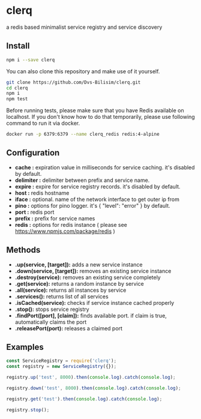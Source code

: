 # clerq

a redis based minimalist service registry and service discovery

## Install

```bash
npm i --save clerq
```

You can also clone this repository and make use of it yourself.

```bash
git clone https://github.com/Dvs-Bilisim/clerq.git
cd clerq
npm i
npm test
```

Before running tests, please make sure that you have Redis available on localhost.
If you don't know how to do that temporarily, please use following command to run it via docker.

```bash
docker run -p 6379:6379 --name clerq_redis redis:4-alpine
```

## Configuration

- **cache       :** expiration value in milliseconds for service caching. it's disabled by default.
- **delimiter   :** delimiter between prefix and service name.
- **expire      :** expire for service registry records. it's disabled by default.
- **host        :** redis hostname
- **iface       :** optional. name of the network interface to get outer ip from
- **pino        :** options for pino logger. it's { "level": "error" } by default.
- **port        :** redis port
- **prefix      :** prefix for service names
- **redis       :** options for redis instance ( please see <https://www.npmjs.com/package/redis> )

## Methods

- **.up(service, [target]):** adds a new service instance
- **.down(service, [target]):** removes an existing service instance
- **.destroy(service):** removes an existing service completely
- **.get(service):** returns a random instance by service
- **.all(service):** returns all instances by service
- **.services():** returns list of all services
- **.isCached(service):** checks if service instance cached properly
- **.stop():** stops service registry
- **.findPort([port], [claim]):** finds available port. if claim is true, automatically claims the port
- **.releasePort(port):** releases a claimed port

## Examples

```js
const ServiceRegistry = require('clerq');
const registry = new ServiceRegistry({});

registry.up('test', 8000).then(console.log).catch(console.log);

registry.down('test', 8000).then(console.log).catch(console.log);

registry.get('test').then(console.log).catch(console.log);

registry.stop();
```
